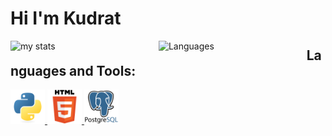 # Hi I'm Kudrat
<img alt="my stats" align="left" width="47%" src="https://github-readme-stats.vercel.app/api?username=qayumovvvvvv&show_icons=true">

<img alt= "Languages" align="left" width="47%" src="https://github-readme-stats.vercel.app/api/top-langs/?username=qayumovvvvvv&layout=compact">

<h2 align="left" >Languages and Tools:</h2>
<p align="left"> 
  
  <a href="https://www.python.org" target="_blank" rel="noreferrer"> 
    <img src="https://raw.githubusercontent.com/devicons/devicon/master/icons/python/python-original.svg" alt="python" width="55" height="55"/> </a>
  
  <a href="https://www.w3.org/html/" target="_blank" rel="noreferrer"> 
      <img src="https://raw.githubusercontent.com/devicons/devicon/master/icons/html5/html5-original-wordmark.svg" alt="html5" width="55" height="55"/> </a>
  
  <a href="https://www.postgresql.org" target="_blank" rel="noreferrer"> 
        <img src="https://raw.githubusercontent.com/devicons/devicon/master/icons/postgresql/postgresql-original-wordmark.svg" alt="postgresql" width="55" height="55"/> </a></p>
